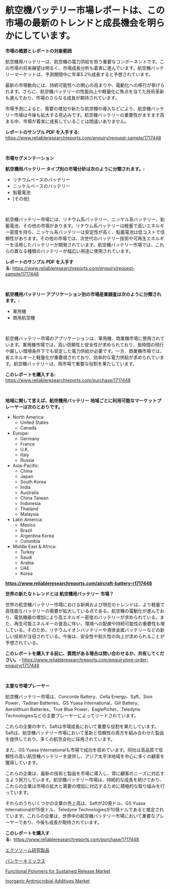 <p><h1>航空機バッテリー市場レポートは、この市場の最新のトレンドと成長機会を明らかにしています。</h1></p><p><strong>市場の概要とレポートの対象範囲</strong></p>
<p><p>航空機用バッテリーは、航空機の電力供給を担う重要なコンポーネントです。この市場の将来展望は明るく、市場成長分析も着実に進んでいます。航空機バッテリーマーケットは、予測期間中に年率5.2％成長すると予想されています。</p><p>最新の市場動向には、持続可能性への関心の高まりや、電動化への移行が挙げられます。さらに、航空機バッテリーの性能向上や軽量化に焦点を当てた技術革新も進んでおり、市場のさらなる成長が期待されています。</p><p>市場予測によると、需要の増加や新たな航空機の導入などにより、航空機バッテリー市場は今後も拡大する見込みです。航空機バッテリーの重要性がますます高まる中、市場が着実に成長していることは間違いありません。</p></p>
<p><strong>レポートのサンプル PDF を入手する:</strong> <a href="https://www.reliableresearchreports.com/enquiry/request-sample/1717448">https://www.reliableresearchreports.com/enquiry/request-sample/1717448</a></p>
<p>&nbsp;</p>
<p><strong>市場セグメンテーション</strong></p>
<p><strong>航空機用バッテリー タイプ別の市場分析は次のように分類されます。:</strong></p>
<p><ul><li>リチウムベースのバッテリー</li><li>ニッケルベースのバッテリー</li><li>鉛蓄電池</li><li>[その他]</li></ul></p>
<p>&nbsp;</p>
<p><p>航空機バッテリー市場には、リチウム系バッテリー、ニッケル系バッテリー、鉛蓄電池、その他の市場があります。リチウム系バッテリーは軽量で高いエネルギー密度を持ち、ニッケル系バッテリーは安定性が高く、鉛蓄電池は低コストで信頼性があります。その他の市場では、次世代のバッテリー技術や可再生エネルギーを活用したバッテリーが開発されています。航空機バッテリー市場では、これらの異なる種類のバッテリーが幅広い用途に使用されています。</p></p>
<p><strong>レポートのサンプル PDF を入手する:</strong>&nbsp;<a href="https://www.reliableresearchreports.com/enquiry/request-sample/1717448">https://www.reliableresearchreports.com/enquiry/request-sample/1717448</a></p>
<p>&nbsp;</p>
<p><strong> 航空機用バッテリー アプリケーション別の市場産業調査は次のように分類されます。:</strong></p>
<p><ul><li>軍用機</li><li>商用航空機</li></ul></p>
<p>&nbsp;</p>
<p><p>航空機バッテリー市場のアプリケーションは、軍用機、商業機市場に使用されています。軍用機市場では、高い信頼性と安全性が求められており、長時間の飛行や厳しい環境条件下でも安定した電力供給が必要です。一方、商業機市場では、省エネルギーと軽量化が重要視されており、効率的な電力供給が求められています。航空機バッテリーは、両市場で重要な役割を果たしています。</p></p>
<p><strong>このレポートを購入する:</strong>&nbsp; <a href="https://www.reliableresearchreports.com/purchase/1717448">https://www.reliableresearchreports.com/purchase/1717448</a></p>
<p>&nbsp;</p>
<p><strong>地域に関して言えば、航空機用バッテリー 地域ごとに利用可能なマーケットプレーヤーは次のとおりです。:</strong></p>
<p><ul>
    <li>
        North America:
        <ul>
            <li>United States</li>
            <li>Canada</li>
        </ul>
    </li>
    <li>
        Europe:
        <ul>
            <li>Germany</li>
            <li>France</li>
            <li>U.K.</li>
            <li>Italy</li>
            <li>Russia</li>
        </ul>
    </li>
    <li>
        Asia-Pacific:
        <ul>
            <li>China</li>
            <li>Japan</li>
            <li>South Korea</li>
            <li>India</li>
            <li>Australia</li>
            <li>China Taiwan</li>
            <li>Indonesia</li>
            <li>Thailand</li>
            <li>Malaysia</li>
        </ul>
    </li>
    <li>
        Latin America:
        <ul>
            <li>Mexico</li>
            <li>Brazil</li>
            <li>Argentina Korea</li>
            <li>Colombia</li>
        </ul>
    </li>
    <li>
        Middle East & Africa:
        <ul>
            <li>Turkey</li>
            <li>Saudi</li>
            <li>Arabia</li>
            <li>UAE</li>
            <li>Korea</li>
        </ul>
    </li>
    </ul></p>
<p><strong><a href="https://www.reliableresearchreports.com/aircraft-battery-r1717448">https://www.reliableresearchreports.com/aircraft-battery-r1717448</a></strong>&nbsp;</p>
<p><strong>世界の新たなトレンドとは 航空機用バッテリー 市場？</strong></p>
<p><p>世界の航空機バッテリー市場における新興および現在のトレンドは、より軽量で高性能なバッテリーの需要が拡大している点である。航空機の電動化が進んでおり、電気機器の増加により高エネルギー密度のバッテリーが求められている。また、再生可能エネルギーの普及に伴い、環境への配慮や持続可能性の重要性も増している。そのため、リチウムイオンバッテリーや液体金属バッテリーなどの新しい技術が注目されている。今後は、安全性や耐久性の向上が求められることが予想されている。</p></p>
<p><strong>このレポートを購入する前に、質問がある場合は問い合わせるか、共有してください。</strong>- <a href="https://www.reliableresearchreports.com/enquiry/pre-order-enquiry/1717448">https://www.reliableresearchreports.com/enquiry/pre-order-enquiry/1717448</a></p>
<p>&nbsp;</p>
<p><strong>主要な市場プレーヤー</strong></p>
<p><p>航空機バッテリー市場は、Concorde Battery、Cella Energy、Saft、Sion Power、Tadiran Batteries、GS Yuasa International、Gill Battery、Aerolithium Batteries、True Blue Power、EaglePicher、Teledyne Technologiesなどの主要プレーヤーによってリードされています。</p><p>これらの企業の中で、Saftは市場成長において重要な役割を果たしています。Saftは、航空機バッテリー市場において革新と信頼性の両方を組み合わせた製品を提供しており、多くの航空会社に採用されています。</p><p>また、GS Yuasa Internationalも市場で成功を収めています。同社は高品質で信頼性の高い航空機バッテリーを提供し、アジア太平洋地域を中心に多くの顧客を獲得しています。</p><p>これらの企業は、最新の技術と製品を市場に導入し、常に顧客のニーズに対応するよう努力しています。航空機バッテリー市場は、持続的な成長を続けており、これらの企業は市場の拡大と需要の増加に対応するために積極的な取り組みを行っています。</p><p>それらのうちいくつかの企業の売上高は、Saftが20億ドル、GS Yuasa Internationalが15億ドル、Teledyne Technologiesが10億ドルであると推定されています。これらの企業は、世界中の航空機バッテリー市場において重要なプレーヤーであり、今後も成長が期待されています。</p></p>
<p><strong>このレポートを購入する:</strong>&nbsp;&nbsp;<a href="https://www.reliableresearchreports.com/purchase/1717448">https://www.reliableresearchreports.com/purchase/1717448</a></p>
<p><p><a href="https://github.com/EstelWisozk1/Market-Research-Report-List-1/blob/main/307923626835.md">エクソソーム研究製品</a></p><p><a href="https://github.com/wkuactfdzwizk06/Market-Research-Report-List-1/blob/main/765718126836.md">パンケーキミックス</a></p><p><a href="https://www.linkedin.com/pulse/functional-polymers-sustained-release-market-insights-players-s0csc?trackingId=7XwI5n7nilI8ETS3ncjS%2Fw%3D%3D">Functional Polymers for Sustained Release Market</a></p><p><a href="https://www.linkedin.com/pulse/inorganic-antimicrobial-additives-market-share-amp-new-trends-k5zfc?trackingId=IzBKbWsECojOh2rHX7YAuQ%3D%3D">Inorganic Antimicrobial Additives Market</a></p></p>